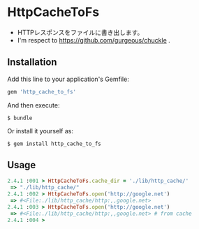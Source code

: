 # HttpCacheToFs
* HTTPレスポンスをファイルに書き出します。
* I'm respect to https://github.com/gurgeous/chuckle .

## Installation

Add this line to your application's Gemfile:

```ruby
gem 'http_cache_to_fs'
```

And then execute:

    $ bundle

Or install it yourself as:

    $ gem install http_cache_to_fs

## Usage
```ruby
2.4.1 :001 > HttpCacheToFs.cache_dir = './lib/http_cache/'
 => "./lib/http_cache/"
2.4.1 :002 > HttpCacheToFs.open('http://google.net')
 => #<File:./lib/http_cache/http:,,google.net>
2.4.1 :003 > HttpCacheToFs.open('http://google.net')
 => #<File:./lib/http_cache/http:,,google.net> # from cache
2.4.1 :004 >
```
